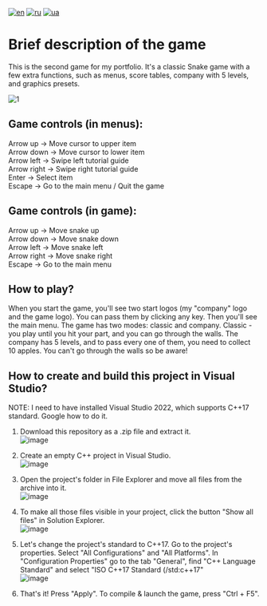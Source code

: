 [![en](https://img.shields.io/badge/Language-English-red.svg)](https://github.com/demianblogan/Game-Console_Snake/edit/main/README.md)
[![ru](https://img.shields.io/badge/Language-Russian-blue.svg)](https://github.com/demianblogan/Game-Console_Snake/blob/main/README.ru.md)
[![ua](https://img.shields.io/badge/Language-Ukrainian-green.svg)](https://github.com/demianblogan/Game-Console_Snake/blob/main/README.ua.md)

# Brief description of the game
This is the second game for my portfolio. It's a classic Snake game with a few extra functions, such as menus, score tables, company with 5 levels, and graphics presets.

![1](https://github.com/demianblogan/Game-Console_Snake/assets/105989117/6366a978-9c50-4139-8ec0-bc563450f89e)

## **Game controls (in menus):**<br />
Arrow up    -> Move cursor to upper item<br />
Arrow down  -> Move cursor to lower item<br />
Arrow left  -> Swipe left tutorial guide<br />
Arrow right -> Swipe right tutorial guide<br />
Enter       -> Select item<br />
Escape      -> Go to the main menu / Quit the game<br />

## **Game controls (in game):**<br />
Arrow up    -> Move snake up<br />
Arrow down  -> Move snake down<br />
Arrow left  -> Move snake left<br />
Arrow right -> Move snake right<br />
Escape      -> Go to the main menu<br />

## **How to play?**<br />
When you start the game, you'll see two start logos (my "company" logo and the game logo). You can pass them by clicking any key. Then you'll see the main menu. The game has two modes: classic and company. Classic - you play until you hit your part, and you can go through the walls. The company has 5 levels, and to pass every one of them, you need to collect 10 apples. You can't go through the walls so be aware!

## **How to create and build this project in Visual Studio?**<br />
NOTE: I need to have installed Visual Studio 2022, which supports C++17 standard. Google how to do it.<br />

1. Download this repository as a .zip file and extract it.<br />
![image](https://github.com/demianblogan/Game-Console_Snake/assets/105989117/caa1594d-2431-4a75-9ac6-bdd0313911b8)

2. Create an empty C++ project in Visual Studio.<br />
![image](https://github.com/demianblogan/Game-Console_Snake/assets/105989117/cbe4365d-a216-415e-be7a-3e93a2ca1325)

3. Open the project's folder in File Explorer and move all files from the archive into it.<br />
![image](https://github.com/demianblogan/Game-Console_Snake/assets/105989117/68cf7224-f600-4c2a-835b-c407ccdc367d)

4. To make all those files visible in your project, click the button "Show all files" in Solution Explorer.<br />
![image](https://github.com/demianblogan/Game-Console_Snake/assets/105989117/7e145faf-8aa6-4cef-8550-7dd5f16182b3)

5. Let's change the project's standard to C++17. Go to the project's properties. Select "All Configurations" and "All Platforms". In "Configuration Properties" go to the tab "General", find "C++ Language Standard" and select "ISO C++17 Standard (/std:c++17"<br />
![image](https://github.com/demianblogan/Game-Console_Snake/assets/105989117/f468265d-2ad4-4c5a-9b53-4c942198646d)

6. That's it! Press "Apply". To compile & launch the game, press "Ctrl + F5".
